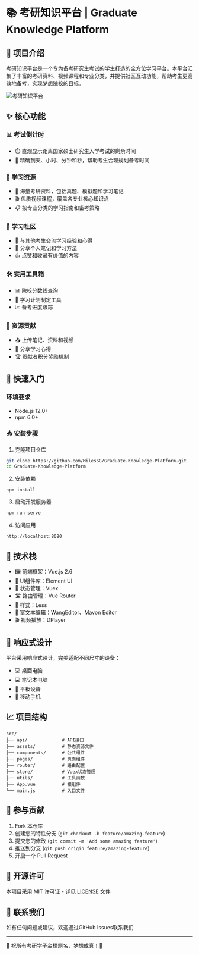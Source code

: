 # 📚 考研知识平台 | Graduate Knowledge Platform

## 🌟 项目介绍

考研知识平台是一个专为备考研究生考试的学生打造的全方位学习平台。本平台汇集了丰富的考研资料、视频课程和专业分类，并提供社区互动功能，帮助考生更高效地备考，实现梦想院校的目标。

![考研知识平台](https://via.placeholder.com/800x400?text=考研知识平台截图)

## ✨ 核心功能

### 📊 考试倒计时
- ⏱️ 直观显示距离国家硕士研究生入学考试的剩余时间
- 📅 精确到天、小时、分钟和秒，帮助考生合理规划备考时间

### 📖 学习资源
- 📑 海量考研资料，包括真题、模拟题和学习笔记
- 🎬 优质视频课程，覆盖各专业核心知识点
- 📋 按专业分类的学习指南和备考策略

### 👥 学习社区
- 💬 与其他考生交流学习经验和心得
- 📝 分享个人笔记和学习方法
- 👍 点赞和收藏有价值的内容

### 🛠️ 实用工具箱
- 📊 院校分数线查询
- 📝 学习计划制定工具
- 📈 备考进度跟踪

### 🤝 资源贡献
- 📤 上传笔记、资料和视频
- 🌟 分享学习心得
- 🏆 贡献者积分奖励机制

## 🚀 快速入门

### 环境要求
- Node.js 12.0+
- npm 6.0+

### 📥 安装步骤

1. 克隆项目仓库
```bash
git clone https://github.com/MilesSG/Graduate-Knowledge-Platform.git
cd Graduate-Knowledge-Platform
```

2. 安装依赖
```bash
npm install
```

3. 启动开发服务器
```bash
npm run serve
```

4. 访问应用
```
http://localhost:8080
```

## 🔧 技术栈

- 🖼️ 前端框架：Vue.js 2.6
- 🎨 UI组件库：Element UI
- 🔄 状态管理：Vuex
- 🛣️ 路由管理：Vue Router
- 💅 样式：Less
- 📝 富文本编辑：WangEditor、Mavon Editor
- 🎬 视频播放：DPlayer

## 📱 响应式设计

平台采用响应式设计，完美适配不同尺寸的设备：
- 💻 桌面电脑
- 💻 笔记本电脑
- 📱 平板设备
- 📱 移动手机

## 📈 项目结构

```
src/
├── api/             # API接口
├── assets/          # 静态资源文件
├── components/      # 公共组件
├── pages/           # 页面组件
├── router/          # 路由配置
├── store/           # Vuex状态管理
├── utils/           # 工具函数
├── App.vue          # 根组件
└── main.js          # 入口文件
```

## 🤝 参与贡献

1. Fork 本仓库
2. 创建您的特性分支 (`git checkout -b feature/amazing-feature`)
3. 提交您的修改 (`git commit -m 'Add some amazing feature'`)
4. 推送到分支 (`git push origin feature/amazing-feature`)
5. 开启一个 Pull Request

## 📄 开源许可

本项目采用 MIT 许可证 - 详见 [LICENSE](LICENSE) 文件

## 📮 联系我们

如有任何问题或建议，欢迎通过GitHub Issues联系我们

---

💪 祝所有考研学子金榜题名，梦想成真！💪



